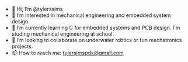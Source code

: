 - 👋 Hi, I’m @tylerssims
- 👀 I’m interested in mechanical engineering and embedded system design.
- 🌱 I’m currently learning C for embedded systems and PCB design. I'm studing mechanical engineering at school. 
- 💞️ I’m looking to collaborate on underwater robtics or fun mechatronics projects. 
- 📫 How to reach me: tylersimspdx@gmail.com

<!---
tylerssims/tylerssims is a ✨ special ✨ repository because its `README.md` (this file) appears on your GitHub profile.
You can click the Preview link to take a look at your changes.
--->
